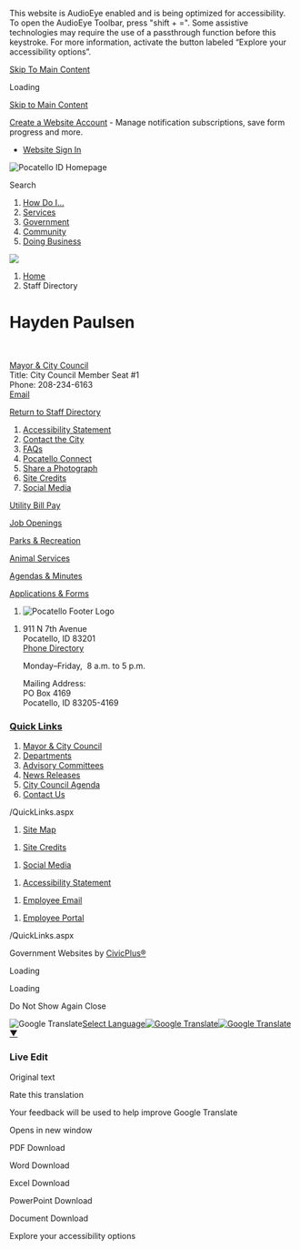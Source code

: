 This website is AudioEye enabled and is being optimized for accessibility. To open the AudioEye Toolbar, press "shift + =". Some assistive technologies may require the use of a passthrough function before this keystroke. For more information, activate the button labeled “Explore your accessibility options”.

[Skip To Main Content](https://pocatello.gov/directory.aspx?EID=63%2F)

Loading

[Skip to Main Content](https://pocatello.gov/directory.aspx?EID=63%2F)

[Create a Website Account](https://pocatello.gov/MyAccount/ProfileCreate) - Manage notification subscriptions, save form progress and more.   

- [Website Sign In](https://pocatello.gov/MyAccount)

![Pocatello ID Homepage](https://pocatello.gov/ImageRepository/Document?documentID=11732)

Search

1. [How Do I...](https://pocatello.gov/9/How-Do-I)
2. [Services](https://pocatello.gov/101/Services)
3. [Government](https://pocatello.gov/27/Government)
4. [Community](https://pocatello.gov/31/Community)
5. [Doing Business](https://pocatello.gov/35/Doing-Business)

<!--THE END-->

![](https://pocatello.gov/ImageRepository/Document?documentID=7777)

1. [Home](https://pocatello.gov)
2. Staff Directory

# Hayden Paulsen

 

[Mayor &amp; City Council](https://pocatello.gov/Directory.aspx?DID=36)  
Title: City Council Member Seat #1  
Phone: 208-234-6163  
[Email](mailto:hayden.paulsen@pocatello.gov)

[Return to Staff Directory](https://pocatello.gov/Directory.aspx)

1. [Accessibility Statement](https://pocatello.gov/936/Accessibility-Statement)
2. [Contact the City](https://pocatello.gov/730/Contact-the-City)
3. [FAQs](https://pocatello.gov/860/FAQs)
4. [Pocatello Connect](https://pocatello.gov/900/Pocatello-Connect)
5. [Share a Photograph](https://pocatello.seamlessdocs.com/f/POCphotograph)
6. [Site Credits](https://pocatello.gov/581/Site-Credits)
7. [Social Media](https://pocatello.gov/79/Social-Media)

[Utility Bill Pay](https://pocatello.gov/356/Utility-Bill-Pay)

[Job Openings](https://pocatello.gov/jobs)

[Parks &amp; Recreation](https://pocatello.gov/278/Parks-Recreation)

[Animal Services](https://pocatello.gov/150/Animal-Services)

[Agendas &amp; Minutes](https://pocatello.gov/agendacenter)

[Applications &amp; Forms](https://pocatello.gov/467/Applications-Forms)

1. ![Pocatello Footer Logo](https://pocatello.gov/ImageRepository/Document?documentId=11738 "City of Pocatello logo")

<!--THE END-->

1. 911 N 7th Avenue  
   Pocatello, ID 83201  
   [Phone Directory](https://pocatello.gov/730/Contact-the-City)
   
   Monday–Friday,  8 a.m. to 5 p.m.
   
   Mailing Address:  
   PO Box 4169  
   Pocatello, ID 83205-4169

### [Quick Links](https://pocatello.gov/QuickLinks.aspx?CID=13)

1. [Mayor &amp; City Council](https://pocatello.gov/284/Mayor-City-Council)
2. [Departments](https://pocatello.gov/148/Departments)
3. [Advisory Committees](https://pocatello.gov/254/Advisory-Committees)
4. [News Releases](https://pocatello.gov/CivicAlerts.aspx?CID=1)
5. [City Council Agenda](https://pocatello.gov/AgendaCenter/City-Council-4)
6. [Contact Us](https://pocatello.gov/730/Contact-the-City)

/QuickLinks.aspx

1. [Site Map](https://pocatello.gov/sitemap)

<!--THE END-->

1. [Site Credits](https://pocatello.gov/581/Site-Credits)

<!--THE END-->

1. [Social Media](https://pocatello.gov/79/Social-Media)

<!--THE END-->

1. [Accessibility Statement](https://pocatello.gov/936/Accessibility-Statement)

<!--THE END-->

1. [Employee Email](https://outlook.office.com/mail)

<!--THE END-->

1. [Employee Portal](https://employees.pocatello.gov)

<!--THE END-->

/QuickLinks.aspx

Government Websites by [CivicPlus®](https://connect.civicplus.com/referral)

Loading

Loading

Do Not Show Again Close

![Google Translate](https://www.google.com/images/cleardot.gif)[Select Language![Google Translate](https://www.google.com/images/cleardot.gif)​![Google Translate](https://www.google.com/images/cleardot.gif)▼](https://pocatello.gov/directory.aspx?EID=63)

### Live Edit

Original text

Rate this translation

Your feedback will be used to help improve Google Translate

Opens in new window

PDF Download

Word Download

Excel Download

PowerPoint Download

Document Download

Explore your accessibility options